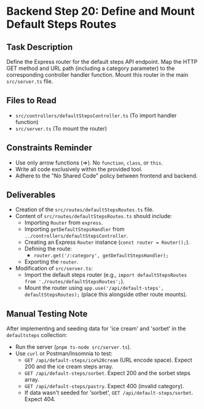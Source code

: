 # Backend Step 20: Define and Mount Default Steps Routes

## Task Description
Define the Express router for the default steps API endpoint. Map the HTTP GET method and URL path (including a category parameter) to the corresponding controller handler function. Mount this router in the main `src/server.ts` file.

## Files to Read
*   `src/controllers/defaultStepsController.ts` (To import handler function)
*   `src/server.ts` (To mount the router)

## Constraints Reminder
*   Use only arrow functions (=>). No `function`, `class`, or `this`.
*   Write all code exclusively within the provided tool.
*   Adhere to the "No Shared Code" policy between frontend and backend.

## Deliverables
*   Creation of the `src/routes/defaultStepsRoutes.ts` file.
*   Content of `src/routes/defaultStepsRoutes.ts` should include:
    *   Importing `Router` from `express`.
    *   Importing `getDefaultStepsHandler` from `../controllers/defaultStepsController`.
    *   Creating an Express `Router` instance (`const router = Router();`).
    *   Defining the route:
        *   `router.get('/:category', getDefaultStepsHandler);`
    *   Exporting the `router`.
*   Modification of `src/server.ts`:
    *   Import the default steps router (e.g., `import defaultStepsRoutes from './routes/defaultStepsRoutes';`).
    *   Mount the router using `app.use('/api/default-steps', defaultStepsRoutes);` (place this alongside other route mounts).

## Manual Testing Note
After implementing and seeding data for 'ice cream' and 'sorbet' in the `defaultsteps` collection:
*   Run the server (`pnpm ts-node src/server.ts`).
*   Use `curl` or Postman/Insomnia to test:
    *   `GET /api/default-steps/ice%20cream` (URL encode space). Expect 200 and the ice cream steps array.
    *   `GET /api/default-steps/sorbet`. Expect 200 and the sorbet steps array.
    *   `GET /api/default-steps/pastry`. Expect 400 (invalid category).
    *   If data wasn't seeded for 'sorbet', `GET /api/default-steps/sorbet`. Expect 404.